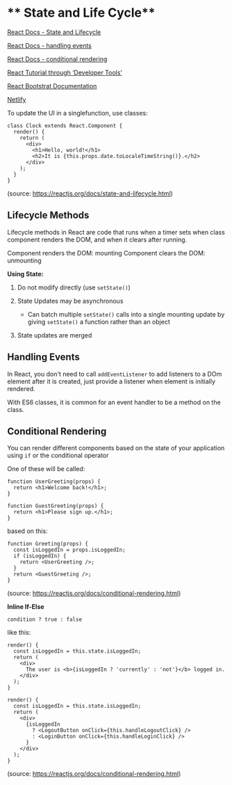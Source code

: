 # ** State and Life Cycle**

[React Docs - State and Lifecycle](https://reactjs.org/docs/state-and-lifecycle.html)

[React Docs - handling events](https://reactjs.org/docs/handling-events.html)

[React Docs - conditional rendering](https://reactjs.org/docs/conditional-rendering.html)

[React Tutorial through ‘Developer Tools’](https://reactjs.org/tutorial/tutorial.html)

[React Bootstrat Documentation](https://react-bootstrap.github.io/)

[Netlify](https://www.netlify.com/)


To update the UI in a singlefunction, use classes:
```
class Clock extends React.Component {
  render() {
    return (
      <div>
        <h1>Hello, world!</h1>
        <h2>It is {this.props.date.toLocaleTimeString()}.</h2>
      </div>
    );
  }
}
```
(source: https://reactjs.org/docs/state-and-lifecycle.html)

## **Lifecycle Methods**

Lifecycle methods in React are code that runs when a timer sets when class component renders the DOM, and when it clears after running.

Component renders the DOM: mounting
Component clears the DOM: unmounting

**Using State:**

1. Do not modify directly (use ```setState()```)

2. State Updates may be asynchronous

    - Can batch multiple ```setState()``` calls into a single mounting update by giving ```setState()``` a function rather than an object

3. State updates are merged

## **Handling Events**

In React, you don't need to call ```addEventListener``` to add listeners to a DOm element after it is created, just provide a listener when element is initially rendered.

With ES6 classes, it is common for an event handler to be a method on the class.

## **Conditional Rendering**

You can render different components based on the state of your application using ```if``` or the conditional operator

One of these will be called:
```
function UserGreeting(props) {
  return <h1>Welcome back!</h1>;
}

function GuestGreeting(props) {
  return <h1>Please sign up.</h1>;
}
```

based on this:
```
function Greeting(props) {
  const isLoggedIn = props.isLoggedIn;
  if (isLoggedIn) {
    return <UserGreeting />;
  }
  return <GuestGreeting />;
}
```
(source: https://reactjs.org/docs/conditional-rendering.html)

**Inline If-Else**

```condition ? true : false```

like this:

```
render() {
  const isLoggedIn = this.state.isLoggedIn;
  return (
    <div>
      The user is <b>{isLoggedIn ? 'currently' : 'not'}</b> logged in.
    </div>
  );
}

render() {
  const isLoggedIn = this.state.isLoggedIn;
  return (
    <div>
      {isLoggedIn
        ? <LogoutButton onClick={this.handleLogoutClick} />
        : <LoginButton onClick={this.handleLoginClick} />
      }
    </div>
  );
}
```
(source: https://reactjs.org/docs/conditional-rendering.html)



